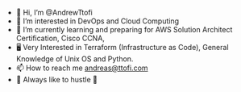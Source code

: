 - 👋 Hi, I’m @AndrewTtofi
- 👀 I’m interested in DevOps and Cloud Computing  
- 📡 I’m currently learning and preparing for AWS Solution Architect Certification, Cisco CCNA, 
- 🖥️ Very Interested in Terraform (Infrastructure as Code), General Knowledge of Unix OS and Python.
- 📫 How to reach me andreas@ttofi.com
- 🦾 Always like to hustle 🦾
